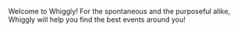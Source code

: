 Welcome to Whiggly! For the spontaneous and the purposeful alike, Whiggly will help you find the best events around you! 
